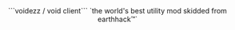 <center>
```voidezz / void client```
`the world's best utility mod skidded from earthhack™`
</center>
